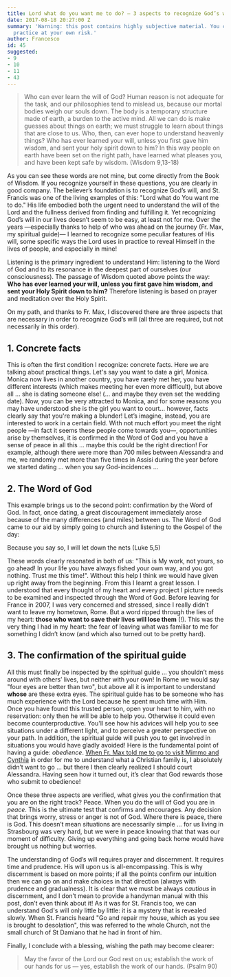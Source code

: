 ```yaml
---
title: Lord what do you want me to do? – 3 aspects to recognize God’s will
date: 2017-08-18 20:27:00 Z
summary: 'Warning: this post contains highly subjective material. You can put it into
  practice at your own risk.'
author: Francesco
id: 45
suggested:
- 9
- 10
- 11
- 43
---
```


> Who can ever learn the will of God?  Human reason is not adequate for the task, and our philosophies tend to mislead us, because our mortal bodies weigh our souls down. The body is a temporary structure made of earth, a burden to the active mind.  All we can do is make guesses about things on earth; we must struggle to learn about things that are close to us. Who, then, can ever hope to understand heavenly things? Who has ever learned your will, unless you first gave him wisdom, and sent your holy spirit down to him? In this way people on earth have been set on the right path, have learned what pleases you, and have been kept safe by wisdom. (Wisdom 9,13-18)

As you can see these words are not mine, but come directly from the Book of Wisdom. If you recognize yourself in these questions, you are clearly in good company. The believer’s foundation is to recognize God’s will, and St. Francis was one of the living examples of this: "Lord what do You want me to do." His life embodied both the urgent need to understand the will of the Lord and the fullness derived from finding and fulfilling it. Yet recognizing God’s will in our lives doesn’t seem to be easy, at least not for me. Over the years —especially thanks to help of who was ahead on the journey (Fr. Max, my spiritual guide)— I learned to recognize some peculiar features of His will, some specific ways the Lord uses in practice to reveal Himself in the lives of people, and especially in mine!

Listening is the primary ingredient to understand Him: listening to the Word of God and to its resonance in the deepest part of ourselves (our consciousness). The passage of Wisdom quoted above points the way: **Who has ever learned your will, unless you first gave him wisdom, and sent your Holy Spirit down to him?** Therefore listening is based on prayer and meditation over the Holy Spirit.

On my path, and thanks to Fr. Max, I discovered there are three aspects that are necessary in order to recognize God’s will (all three are required, but not necessarily in this order).

## 1. Concrete facts

This is often the first condition I recognize: concrete facts. Here we are talking about practical things. Let's say you want to date a girl, Monica. Monica now lives in another country, you have rarely met her, you have different interests (which makes meeting her even more difficult), but above all ... she is dating someone else! (... and maybe they even set the wedding date). Now, you can be very attracted to Monica, and for some reasons you may have understood she is the girl you want to court... however, facts clearly say that you're making a blunder! Let’s imagine, instead, you are interested to work in a certain field. With not much effort you meet the right people —in fact it seems these people come towards you—, opportunities arise by themselves, it is confirmed in the Word of God and you have a sense of peace in all this ... maybe this could be the right direction! For example, although there were more than 700 miles between Alessandra and me, we randomly met more than five times in Assisi during the year before we started dating ... when you say God-incidences ...

## 2. The Word of God

This example brings us to the second point: confirmation by the Word of God. In fact, once dating, a great discouragement immediately arose because of the many differences (and miles) between us. The Word of God came to our aid by simply going to church and listening to the Gospel of the day:

Because you say so, I will let down the nets (Luke 5,5)

These words clearly resonated in both of us: "This is My work, not yours, so go ahead! In your life you have always fished your own way, and you got nothing. Trust me this time!". Without this help I think we would have given up right away from the beginning. From this I learnt a great lesson. I understood that every thought of my heart and every project I picture needs to be examined and inspected through the Word of God. Before leaving for France in 2007, I was very concerned and stressed, since I really didn’t want to leave my hometown, Rome. But a word ripped through the lies of my heart: **those who want to save their lives will lose them** (!). This was the very thing I had in my heart: the fear of leaving what was familiar to me for something I didn’t know (and which also turned out to be pretty hard).

## 3. The confirmation of the spiritual guide

All this must finally be inspected by the spiritual guide ... you shouldn’t mess around with others’ lives, but neither with your own! In Rome we would say "four eyes are better than two", but above all it is important to understand **whose** are these extra eyes. The spiritual guide has to be someone who has much experience with the Lord because he spent much time with Him. Once you have found this trusted person, open your heart to him, with no reservation: only then he will be able to help you. Otherwise it could even become counterproductive. You'll see how his advices will help you to see situations under a different light, and to perceive a greater perspective on your path. In addition, the spiritual guide will push you to get involved in situations you would have gladly avoided! Here is the fundamental point of having a guide: *obedience*. [When Fr. Max told me to go to visit Mimmo and Cynthia]({{site.baseurl}}/is-she-the-woman-of-my-life) in order for me to understand what a Christian family is, I absolutely didn’t want to go ... but there I then clearly realized I should court Alessandra. Having seen how it turned out, it’s clear that God rewards those who submit to obedience!

Once these three aspects are verified, what gives you the confirmation that you are on the right track? Peace. When you do the will of God you are in *peace*. This is the ultimate test that confirms and encourages. Any decision that brings worry, stress or anger is not of God. Where there is peace, there is God. This doesn’t mean situations are necessarily simple ... for us living in Strasbourg was very hard, but we were in peace knowing that that was our moment of difficulty. Giving up everything and going back home would have brought us nothing but worries.

The understanding of God’s will requires prayer and discernment. It requires time and prudence. His will upon us is all-encompassing. This is why discernment is based on more points; if all the points confirm our intuition then we can go on and make choices in that direction (always with prudence and gradualness). It is clear that we must be always *cautious* in discernment, and I don’t mean to provide a handyman manual with this post, don’t even think about it! As it was for St. Francis too, we can understand God's will only little by little: it is a mystery that is revealed slowly. When St. Francis heard "Go and repair my house, which as you see is brought to desolation", this was referred to the whole Church, not the small church of St Damiano that he had in front of him.

Finally, I conclude with a blessing, wishing the path may become clearer:

> May the favor of the Lord our God rest on us; establish the work of our hands for us — yes, establish the work of our hands.  (Psalm 90)